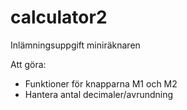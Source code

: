 # calculator2
Inlämningsuppgift miniräknaren

Att göra:

- Funktioner för knapparna M1 och M2
- Hantera antal decimaler/avrundning
